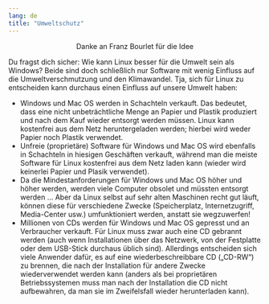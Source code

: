 ```yaml
---
lang: de
title: "Umweltschutz"
---
```


<p align="center">Danke an Franz Bourlet für die Idee

Du fragst dich sicher: Wie kann Linux besser für die Umwelt sein als Windows? Beide sind doch schließlich nur Software mit wenig Einfluss auf die Umweltverschmutzung und den Klimawandel. Tja, sich für Linux zu entscheiden kann durchaus einen Einfluss auf unsere Umwelt haben:

<ul>

<li>Windows und Mac OS werden in Schachteln verkauft. Das bedeutet, dass eine nicht unbeträchtliche Menge an Papier und Plastik produziert und nach dem Kauf wieder entsorgt werden müssen. Linux kann kostenfrei aus dem Netz heruntergeladen werden; hierbei wird weder Papier noch Plastik verwendet.</li>

<li>Unfreie (proprietäre) Software für Windows und Mac OS wird ebenfalls in Schachteln in hiesigen Geschäften verkauft, während man die meiste Software für Linux kostenfrei aus dem Netz laden kann (wieder wird keinerlei Papier und Plasik verwendet).</li>

<li>Da die Mindestanforderungen für Windows und Mac OS höher und höher werden, werden viele Computer obsolet und müssten entsorgt werden … Aber da Linux selbst auf sehr alten Maschinen recht gut läuft, können diese für verschiedene Zwecke (Speicherplatz, Internetzugriff, Media-Center usw.) umfunktioniert werden, anstatt sie wegzuwerfen!</li>

<li>Millionen von CDs werden für Windows und Mac OS gepresst und an Verbraucher verkauft. Für Linux muss zwar auch eine CD gebrannt werden (auch wenn Installationen über das Netzwerk, von der Festplatte oder dem USB-Stick durchaus üblich sind). Allerdings entscheiden sich viele Anwender dafür, es auf eine wiederbeschreibbare CD („CD-RW“) zu brennen, die nach der Installation für andere Zwecke wiederverwendet werden kann (anders als bei proprietären Betriebssystemen muss man nach der Installation die CD nicht aufbewahren, da man sie im Zweifelsfall wieder herunterladen kann).</li>

</ul>




